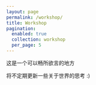 ```yaml
---
layout: page
permalink: /workshop/
title: Workshop
pagination:
  enabled: true
  collection: workshop
  per_page: 5
---
```


这是一个可以畅所欲言的地方

将不定期更新一些关于世界的思考 :)